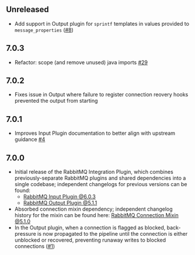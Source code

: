 ## Unreleased
  - Add support in Output plugin for `sprintf` templates in values provided to `message_properties` ([#8](https://github.com/logstash-plugins/logstash-integration-rabbitmq/issues/8))

## 7.0.3
  - Refactor: scope (and remove unused) java imports [#29](https://github.com/logstash-plugins/logstash-integration-rabbitmq/pull/29)

## 7.0.2
  - Fixes issue in Output where failure to register connection reovery hooks prevented the output from starting

## 7.0.1
  - Improves Input Plugin documentation to better align with upstream guidance [#4](https://github.com/logstash-plugins/logstash-integration-rabbitmq/pull/4)

## 7.0.0
  - Initial release of the RabbitMQ Integration Plugin, which combines
    previously-separate RabbitMQ plugins and shared dependencies into a single
    codebase; independent changelogs for previous versions can be found:
     - [RabbitMQ Input Plugin @6.0.3](https://github.com/logstash-plugins/logstash-input-rabbitmq/blob/v6.0.3/CHANGELOG.md)
     - [RabbitMQ Output Plugin @5.1.1](https://github.com/logstash-plugins/logstash-output-rabbitmq/blob/v5.1.1/CHANGELOG.md)
  - Absorbed connection mixin dependency; independent changelog history for
    the mixin can be found here: [RabbitMQ Connection Mixin @5.1.0](https://github.com/logstash-plugins/logstash-mixin-rabbitmq_connection/blob/v5.1.0/CHANGELOG.md)
  - In the Output plugin, when a connection is flagged as blocked, back-pressure is now propagated to the pipeline until the connection is either unblocked or recovered, preventing runaway writes to blocked connections ([#1](https://github.com/logstash-plugins/logstash-integration-rabbitmq/pull/1))
